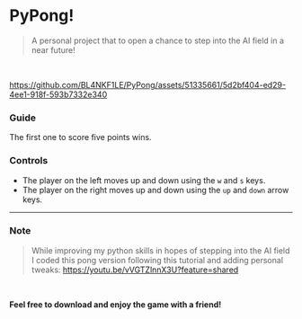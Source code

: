 # PyPong!
> A personal project that to open a chance to step into the AI field in a near future!

<br>

https://github.com/BL4NKF1LE/PyPong/assets/51335661/5d2bf404-ed29-4ee1-918f-593b7332e340

### Guide

The first one to score five points wins.

### Controls

- The player on the left moves up and down using the `w` and `s` keys.
- The player on the right moves up and down using the `up` and `down` arrow keys.

<hr>

### Note
> While improving my python skills in hopes of stepping into the AI field I coded this pong version following this tutorial and adding personal tweaks: https://youtu.be/vVGTZlnnX3U?feature=shared

<br>

**Feel free to download and enjoy the game with a friend!**
